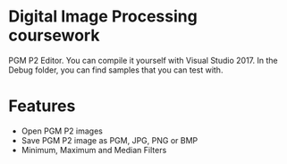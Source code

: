 # Digital Image Processing coursework

PGM P2 Editor. You can compile it yourself with Visual Studio 2017. In the Debug folder, you can find samples that you can test with.

# Features
- Open PGM P2 images
- Save PGM P2 image as PGM, JPG, PNG or BMP
- Minimum, Maximum and Median Filters
